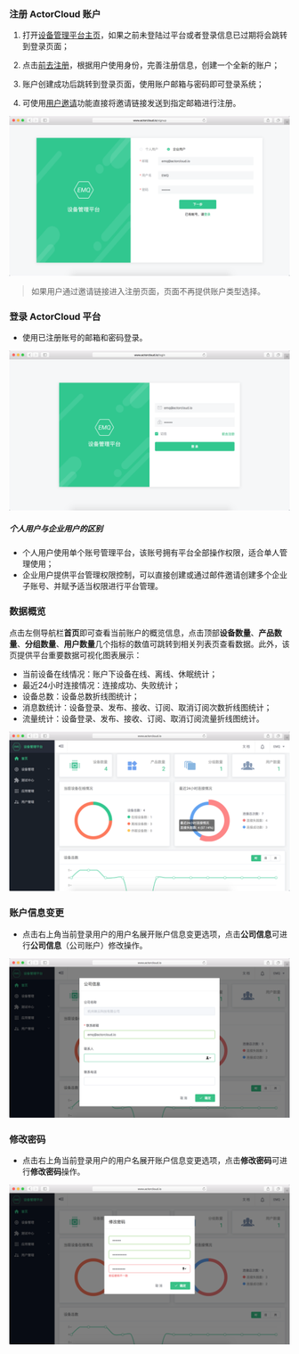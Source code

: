 

### 注册 ActorCloud 账户

1. 打开[设备管理平台主页](https://mqtt.actorcloud.io/)，如果之前未登陆过平台或者登录信息已过期将会跳转到登录页面；

2. 点击[前去注册](https://mqtt.actorcloud.io/signup)，根据用户使用身份，完善注册信息，创建一个全新的账户；

3. 账户创建成功后跳转到登录页面，使用账户邮箱与密码即可登录系统；

4. 可使用[用户邀请](user.md)功能直接将邀请链接发送到指定邮箱进行注册。

![](/assets/singup.png)

> 如果用户通过邀请链接进入注册页面，页面不再提供账户类型选择。


### 登录 ActorCloud 平台

- 使用已注册账号的邮箱和密码登录。

![](/assets/login.png)


##### 个人用户与企业用户的区别

- 个人用户使用单个账号管理平台，该账号拥有平台全部操作权限，适合单人管理使用；
- 企业用户提供平台管理权限控制，可以直接创建或通过邮件邀请创建多个企业子账号、并赋予适当权限进行平台管理。


### 数据概览

点击左侧导航栏**首页**即可查看当前账户的概览信息，点击顶部**设备数量**、**产品数量**、**分组数量**、**用户数量**几个指标的数值可跳转到相关列表页查看数据。此外，该页提供平台重要数据可视化图表展示：

- 当前设备在线情况：账户下设备在线、离线、休眠统计；
- 最近24小时连接情况：连接成功、失败统计；
- 设备总数：设备总数折线图统计；
- 消息数统计：设备登录、发布、接收、订阅、取消订阅次数折线图统计；
- 流量统计：设备登录、发布、接收、订阅、取消订阅流量折线图统计。

![](/assets/overview.png)


### 账户信息变更

- 点击右上角当前登录用户的用户名展开账户信息变更选项，点击**公司信息**可进行**公司信息**（公司账户）修改操作。

![](/assets/account_change.png)



### 修改密码

- 点击右上角当前登录用户的用户名展开账户信息变更选项，点击**修改密码**可进行**修改密码**操作。


![](/assets/password_change.png)
